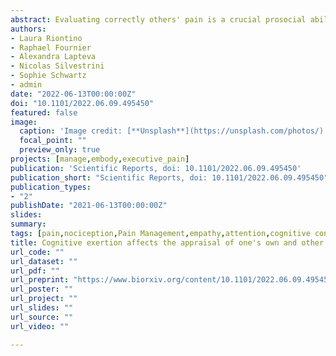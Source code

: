 ```yaml
---
abstract: Evaluating correctly others' pain is a crucial prosocial ability, especially relevant for the healthcare system. In clinical settings, caregivers assess their patients' pain under high workload and fatigue, often while dealing with competing information/tasks. However, the effect played by such cognitive strain in the appraisal of others' pain remains unclear. Following embodied accounts that posit a shared representational code between self and others' states, it could be hypothesized that the representation of people's pain might be influenced by cognitive exertion similarly to first-hand experiences. Fifty participants underwent one of two demanding tasks, involving either working memory (Experiment 1 - N-Back task) or cognitive interference (Experiment 2 - Stroop task). After each task, participants were exposed to painful laser stimulations at three intensity levels (low, medium, high), or video-clips of patients experiencing three intensity levels of pain (low, medium, high). Participants rated the intensity of each pain event on a visual analogue scale. We found that the two tasks influenced rating of both one's own and others' pain, by decreasing the sensitivity to medium and high events. This was observed either when comparing the demanding condition to a control (Stroop), or when modelling linearly the difficulty/performance of each depleting task (N-Back). These effects were mirrored by the analysis of physiological responses (Heart Variability and Skin Conductance) evoked by one's own pain. We provide converging evidence that cognitive exertion affects the subsequent appraisal of one's own and likewise others' pain. Healthcare personnel should be aware that high workload might alter their cognitive abilities.
authors:
- Laura Riontino
- Raphael Fournier
- Alexandra Lapteva
- Nicolas Silvestrini
- Sophie Schwartz
- admin
date: "2022-06-13T00:00:00Z"
doi: "10.1101/2022.06.09.495450"
featured: false
image: 
  caption: 'Image credit: [**Unsplash**](https://unsplash.com/photos/)'
  focal_point: ""
  preview_only: true
projects: [manage,embody,executive_pain]
publication: 'Scientific Reports, doi: 10.1101/2022.06.09.495450'
publication_short: "Scientific Reports, doi: 10.1101/2022.06.09.495450"
publication_types:
- "2"
publishDate: "2021-06-13T00:00:00Z"
slides: 
summary:
tags: [pain,nociception,Pain Management,empathy,attention,cognitive control,Top-down,Bottom-up,empathy,Social cognition,Self-Other distinction,third party,Social interactions,effort,fatigue,sequential-task paradigm,Electrophysiology,Skin Conductance Response,heart rate variability,cardiac response]
title: Cognitive exertion affects the appraisal of one's own and other people's pain
url_code: ""
url_dataset: ""
url_pdf: ""
url_preprint: "https://www.biorxiv.org/content/10.1101/2022.06.09.495450"
url_poster: ""
url_project: ""
url_slides: ""
url_source: ""
url_video: ""

---
```

